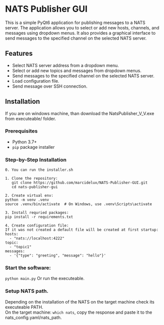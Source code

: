# NATS Publisher GUI

This is a simple PyQt6 application for publishing messages to a NATS server. The application allows you to select or add new hosts, channels, and messages using dropdown menus. It also provides a graphical interface to send messages to the specified channel on the selected NATS server.

## Features

- Select NATS server address from a dropdown menu.
- Select or add new topics and messages from dropdown menus.
- Send messages to the specified channel on the selected NATS server.
- Load configuration file.
- Send message over SSH connection.

## Installation
If you are on windows machine, than download the NatsPublisher_V_V.exe from executeable/ folder.

### Prerequisites

- Python 3.7+
- `pip` package installer

### Step-by-Step Installation
```
0. You can run the installer.sh

1. Clone the repository:
   git clone https://github.com/marcidelux/NATS-Publisher-GUI.git
   cd nats-publisher-gui

2. Create virtual env:
python -m venv .venv
source .venv/bin/activate  # On Windows, use .venv\Scripts\activate

3. Install requried packages:
pip install -r requirements.txt

4. Create configuration file:
If it was not created a default file will be created at first startup:
hosts:
  - "nats://localhost:4222"
topic:
  - "topic1"
messages:
  - '{"type": "greeting", "message": "hello"}'

```
### Start the software:
`python main.py`
Or run the executeable.

### Setup NATS path.
Depending on the installation of the NATS on the target machine check its executeable PATH.  
On the target machine: `which nats`, copy the response and paste it to the nats_config.yaml/nats_path.